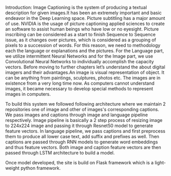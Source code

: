Introduction:
Image Captioning is the system of producing a textual description for given images.It has been an extremely important and basic endeavor in the Deep Learning space. Picture subtitling has a major amount of use. NVIDIA is the usage of picture captioning applied sciences to create an software to assist human beings who have low or no eyesight. Picture inscribing can be considered as a start to finish Sequence to Sequence issue, as it changes over pictures, which is considered as a grouping of pixels to a succession of words. For this reason, we need to methodology each the language or explanations and the pictures. For the Language part, we utilize intermittent Neural Networks and for the Image part, we use Convolutional Neural Networks to individually accomplish the capacity vectors. Before moving to further chapters let’s understand the about digital imagers and their advantages.An image is visual representation of object. It can be anything from paintings, sculptures, photos etc. The images are in existence from a very long time now. As computers cannot understand images, it became necessary to develop special methods to represent images in computers.

To build this system we followed following architecture where we maintain 2 repositories one of image and other of images's corresponding captions. We pass images and captions through image and language pipeline respectively. Image pipeline is basically a 2 step process of resizing image to 224x224 image and passing it through Resnet50 model to generate feature vectors. In language pipeline, we pass captions and first preprocess them to produce all lower case text, add suffix and prefixes as well. Then captions are passed through RNN models to generate word embeddings and thus feature vectors. Both image and caption feature vectors are then passed through LSTM architecture to build a model.

Once model developed, the site is build on Flask framework which is a light-weight python framework.


